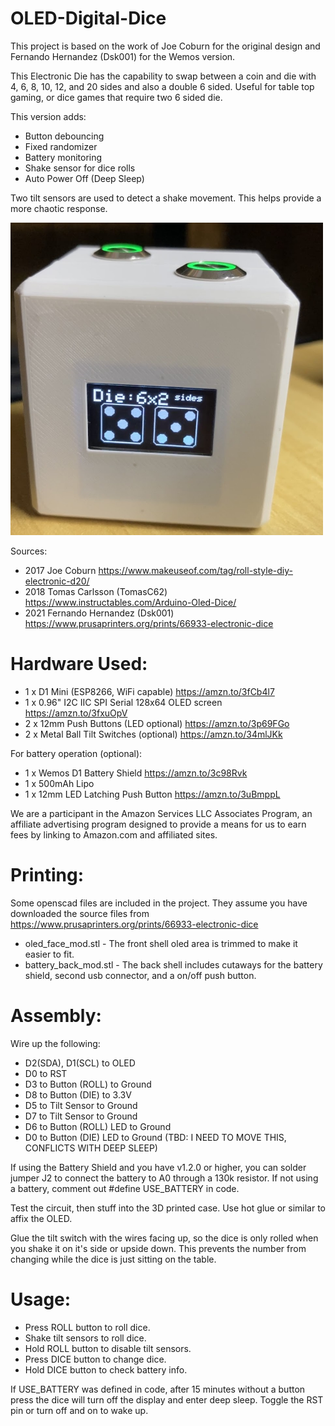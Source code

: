 # OLED-Digital-Dice

This project is based on the work of Joe Coburn for the original design and Fernando Hernandez (Dsk001) for the Wemos version.

This Electronic Die has the capability to swap between a coin and die with 4, 6, 8, 10, 12, and 20 sides and also a double 6 sided. Useful for table top gaming, or dice games that require two 6 sided die.

This version adds:
* Button debouncing
* Fixed randomizer
* Battery monitoring
* Shake sensor for dice rolls
* Auto Power Off (Deep Sleep)

Two tilt sensors are used to detect a shake movement.  This helps provide a more chaotic response. 

<img src="Images/IMG_0601.JPG" width="500">

Sources:
* 2017 Joe Coburn https://www.makeuseof.com/tag/roll-style-diy-electronic-d20/
* 2018 Tomas Carlsson (TomasC62) https://www.instructables.com/Arduino-Oled-Dice/
* 2021 Fernando Hernandez (Dsk001) https://www.prusaprinters.org/prints/66933-electronic-dice

# Hardware Used:

* 1 x D1 Mini (ESP8266, WiFi capable) https://amzn.to/3fCb4l7
* 1 x 0.96" I2C IIC SPI Serial 128x64 OLED screen https://amzn.to/3fxuOpV
* 2 x 12mm Push Buttons (LED optional) https://amzn.to/3p69FGo
* 2 x Metal Ball Tilt Switches (optional) https://amzn.to/34mlJKk

For battery operation (optional):

* 1 x Wemos D1 Battery Shield https://amzn.to/3c98Rvk
* 1 x 500mAh Lipo 
* 1 x 12mm LED Latching Push Button https://amzn.to/3uBmppL

We are a participant in the Amazon Services LLC Associates Program, an affiliate advertising program designed to provide a means for us to earn fees by linking to Amazon.com and affiliated sites.

# Printing:

Some openscad files are included in the project.  They assume you have downloaded the source files from https://www.prusaprinters.org/prints/66933-electronic-dice

* oled_face_mod.stl - The front shell oled area is trimmed to make it easier to fit.
* battery_back_mod.stl - The back shell includes cutaways for the battery shield, second usb connector, and a on/off push button.

# Assembly:

Wire up the following:

 *  D2(SDA), D1(SCL) to OLED
 *  D0 to RST
 *  D3 to Button (ROLL) to Ground
 *  D8 to Button (DIE) to 3.3V
 *  D5 to Tilt Sensor to Ground
 *  D7 to Tilt Sensor to Ground
 *  D6 to Button (ROLL) LED to Ground
 *  D0 to Button (DIE) LED to Ground (TBD: I NEED TO MOVE THIS, CONFLICTS WITH DEEP SLEEP)

If using the Battery Shield and you have v1.2.0 or higher, you can solder jumper J2 to connect the battery to A0 through a 130k resistor.
If not using a battery, comment out #define USE_BATTERY in code.

Test the circuit, then stuff into the 3D printed case.  Use hot glue or similar to affix the OLED.

Glue the tilt switch with the wires facing up, so the dice is only rolled when you shake it on it's side or upside down.
This prevents the number from changing while the dice is just sitting on the table.

# Usage: 
 
*  Press ROLL button to roll dice.
*  Shake tilt sensors to roll dice.
*  Hold ROLL button to disable tilt sensors.
*  Press DICE button to change dice.
*  Hold DICE button to check battery info.

If USE_BATTERY was defined in code, after 15 minutes without a button press the dice will turn off the display and enter deep sleep.  Toggle the RST pin or turn off and on to wake up.
